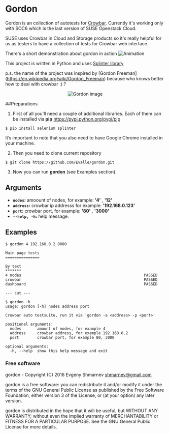 # Gordon
Gordon is an collection of autotests for [Crowbar](https://github.com/crowbar/crowbar). Currently it's working only with SOC6 which is the last version of SUSE Openstack Cloud. 

SUSE uses Crowbar in Cloud and Storage products so it's really helpful for us as testers to have a collection of tests for Crowbar web interface. 

There's a short demonstration about gordon in action
![Animation](https://raw.githubusercontent.com/Evalle/gordon/master/desktop-animation.gif "Gordon in action")

This project is written in Python and uses [Splinter library](https://splinter.readthedocs.io/en/latest/)

p.s. the name of the project was inspired by [Gordon Freeman] (https://en.wikipedia.org/wiki/Gordon_Freeman) because who knows better how to deal with crowbar :) ? 
<p align="center">
  <img src="https://raw.githubusercontent.com/Evalle/gordon/master/gordon.jpg?raw=true" alt="Gordon image"/>
</p>

##Preparations

1) First of all you'll need a couple of additional libraries. Each of them can be installed via **pip** https://pypi.python.org/pypi/pip

```
$ pip install selenium splinter
```
It’s important to note that you also need to have Google Chrome installed in your machine.

2) Then you need to clone current repository 
``` 
$ git clone https://github.com/Evalle/gordon.git
```

3) Now you can run **gordon** (see Examples section).

## Arguments

- **`nodes`:**  amoount of nodes, for example: **'4'** , **'12'**
- **`address`:**  crowbar ip addresss for example: **'192.168.0.123'**
- **`port`:** crowbar port, for example: **'80'** , **'3000'**
- **`--help, -h`:**  help message.

## Examples

```
$ gordon 4 192.168.0.2 8080

Main page tests
===============

By text
*******
4 nodes                                                      PASSED
crowbar                                                      PASSED
dashboard                                                    PASSED

--- cut --- 
```

```
$ gordon -h
usage: gordon [-h] nodes address port

Crowbar auto testsuite, run it via 'gordon -a <address> -p <port>'

positional arguments:
  nodes       amount of nodes, for example 4
  address     crowbar address, for example 192.168.0.2
  port        crowbar port, for example 80, 3000

optional arguments:
  -h, --help  show this help message and exit

```

### Free software

gordon - Copyright (C) 2016 Evgeny Shmarnev shmarnev@gmail.com

gordon is a free software: you can redistribute it and/or modify it under the terms of the GNU General Public License as published by the Free Software Foundation, either version 3 of the License, or (at your option) any later version.

gordon is distributed in the hope that it will be useful, but WITHOUT ANY WARRANTY; without even the implied warranty of MERCHANTABILITY or FITNESS FOR A PARTICULAR PURPOSE. See the GNU General Public License for more details.
